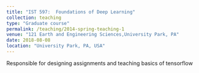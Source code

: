 ```yaml
---
title: "IST 597:  Foundations of Deep Learning"
collection: teaching
type: "Graduate course"
permalink: /teaching/2014-spring-teaching-1
venue: "121 Earth and Engineering Sciences,University Park, PA"
date: 2018-08-08
location: "University Park, PA, USA"
---
```


Responsible for designing assignments and teaching basics of tensorflow


